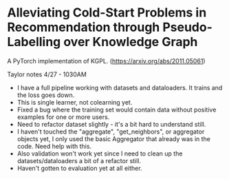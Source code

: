 # Alleviating Cold-Start Problems in Recommendation through Pseudo-Labelling over Knowledge Graph
A PyTorch implementation of KGPL. (https://arxiv.org/abs/2011.05061)

Taylor notes 4/27 - 1030AM
- I have a full pipeline working with datasets and dataloaders.  It trains and the loss goes down.
- This is single learner, not colearning yet.
- Fixed a bug where the training set would contain data without positive examples for one or more users.
- Need to refactor dataset slightly - it's a bit hard to understand still.
- I haven't touched the "aggregate", "get_neighbors", or aggregator objects yet, I only used the basic Aggregator that already was in the code.  Need help with this.
- Also validation won't work yet since I need to clean up the datasets/dataloaders a bit of a refactor still.
- Haven't gotten to evaluation yet at all either.
